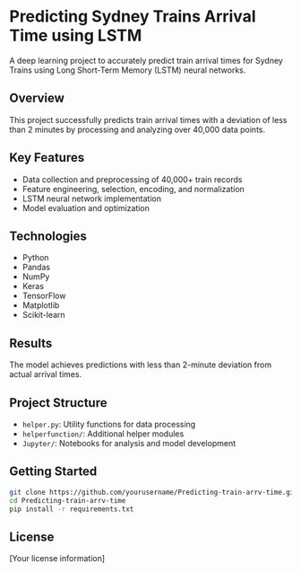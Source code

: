 # Predicting Sydney Trains Arrival Time using LSTM

A deep learning project to accurately predict train arrival times for Sydney Trains using Long Short-Term Memory (LSTM) neural networks.

## Overview

This project successfully predicts train arrival times with a deviation of less than 2 minutes by processing and analyzing over 40,000 data points.

## Key Features

- Data collection and preprocessing of 40,000+ train records
- Feature engineering, selection, encoding, and normalization
- LSTM neural network implementation
- Model evaluation and optimization

## Technologies

- Python
- Pandas
- NumPy
- Keras
- TensorFlow
- Matplotlib
- Scikit-learn

## Results

The model achieves predictions with less than 2-minute deviation from actual arrival times.

## Project Structure

- `helper.py`: Utility functions for data processing
- `helperfunction/`: Additional helper modules
- `Jupyter/`: Notebooks for analysis and model development

## Getting Started

```bash
git clone https://github.com/yourusername/Predicting-train-arrv-time.git
cd Predicting-train-arrv-time
pip install -r requirements.txt
```

## License

[Your license information]
